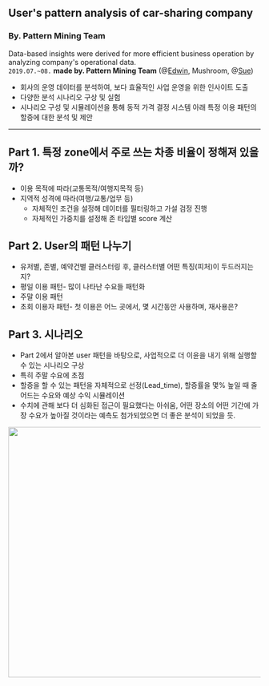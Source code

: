 ## User's pattern analysis of car-sharing company 
### By. Pattern Mining Team
Data-based insights were derived for more efficient business operation by analyzing company's operational data.  
`2019.07.~08.` **made by. Pattern Mining Team** (@[Edwin](https://github.com/Edwinpark), Mushroom, @[Sue](https://github.com/suy379))  
- 회사의 운영 데이터를 분석하여, 보다 효율적인 사업 운영을 위한 인사이트 도출
- 다양한 분석 시나리오 구상 및 실험
- 시나리오 구성 및 시뮬레이션을 통해 동적 가격 결정 시스템 아래 특정 이용 패턴의 할증에 대한 분석 및 제안 

---
## Part 1. 특정 zone에서 주로 쓰는 차종 비율이 정해져 있을까?
- 이용 목적에 따라(교통목적/여행지목적 등)
- 지역적 성격에 따라(여행/교통/업무 등)
  - 자체적인 조건을 설정해 데이터를 필터링하고 가설 검정 진행
  - 자체적인 가중치를 설정해 존 타입별 score 계산

## Part 2. User의 패턴 나누기
- 유저별, 존별, 예약건별 클러스터링 후, 클러스터별 어떤 특징(피처)이 두드러지는지?
- 평일 이용 패턴- 많이 나타난 수요들 패턴화
- 주말 이용 패턴
- 초회 이용자 패턴- 첫 이용은 어느 곳에서, 몇 시간동안 사용하며, 재사용은?

## Part 3. 시나리오 
- Part 2에서 알아본 user 패턴을 바탕으로, 사업적으로 더 이윤을 내기 위해 실행할 수 있는 시나리오 구상
- 특히 주말 수요에 초점 
- 할증을 할 수 있는 패턴을 자체적으로 선정(Lead_time), 할증률을 몇% 높일 때 줄어드는 수요와 예상 수익 시뮬레이션 
- 수치에 관해 보다 더 심화된 접근이 필요했다는 아쉬움, 어떤 장소의 어떤 기간에 가장 수요가 높아질 것이라는 예측도 첨가되었으면 더 좋은 분석이 되었을 듯.

<img src=https://user-images.githubusercontent.com/48719168/111274489-65f9cf80-8678-11eb-9675-a5f752979b77.jpg  width="600" height="500">
